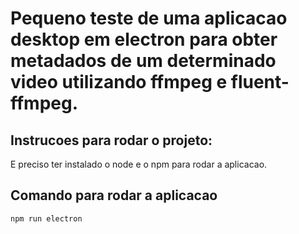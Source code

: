 # Pequeno teste de uma aplicacao desktop em electron para obter metadados de um determinado video utilizando ffmpeg e fluent-ffmpeg.

## Instrucoes para rodar o projeto:

E preciso ter instalado o node e o npm para rodar a aplicacao.

## Comando para rodar a aplicacao

`npm run electron`


